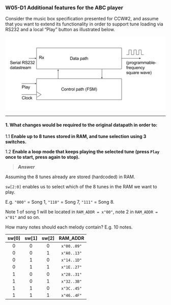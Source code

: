 ### W05-D1 Additional features for the ABC player

Consider the music box specification presented for CCW#2, and assume that you want to extend its functionality in order to support tune loading via RS232 and a local “Play” button as illustrated below. 

<img src="/Resources/images/w4d1.png" alt="drawing" width="600"/>

----

#### 1. What changes would be required to the original datapath in order to:

  1.1 **Enable up to 8 tunes stored in RAM, and tune selection using 3 switches.**

  1.2 **Enable a loop mode that keeps playing the selected tune (press `Play` once to start, press again to stop).**

>***Answer***

Assuming the 8 tunes already are stored (hardcoded) in RAM.

`sw[2:0]` enables us to select which of the 8 tunes in the RAM we want to play.

E.g. `"000"` = Song 1, `"110"` = Song 7, `"111"` = Song 8.

Note 1 of song 1 will be located in `RAM_ADDR = x"00"`, note 2 in `RAM_ADDR = x"01"` and so on.

How many notes should each melody contain? E.g. 10 notes.

| sw[0] | sw[1] | sw[2] | RAM_ADDR     |
| :---: | :---: | :---: | :----------: |
| 0     | 0     | 0     | `x"00..09"`  |
| 0     | 0     | 1     | `x"A0..13"`  |
| 0     | 1     | 0     | `x"14..1D"`  |
| 0     | 1     | 1     | `x"1E..27"`  |
| 1     | 0     | 0     | `x"28..31"`  |
| 1     | 0     | 1     | `x"32..3B"`  |
| 1     | 1     | 0     | `x"3C..45"`  |
| 1     | 1     | 1     | `x"46..4F"`  |
